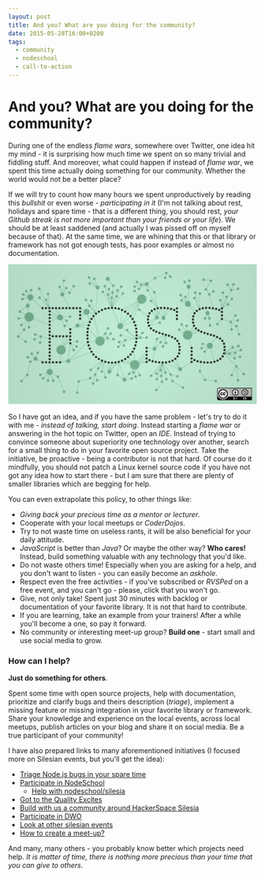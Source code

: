 ```yaml
---
layout: post
title: And you? What are you doing for the community?
date: 2015-05-28T16:00+0200
tags:
  - community
  - nodeschool
  - call-to-action
---
```


# And you? What are you doing for the community?

During one of the endless *flame wars*, somewhere over Twitter, one idea hit my mind - it is surprising how much time we spent on so many trivial and fiddling stuff. And moreover, what could happen if instead of *flame war*, we spent this time actually doing something for our community. Whether the world would not be a better place?

If we will try to count how many hours we spent unproductively by reading this *bullshit* or even worse - *participating in it* (I'm not talking about rest, holidays and spare time - that is a different thing, you should rest, *your Github streak is not more important than your friends or your life*). We should be at least saddened (and actually I was pissed off on myself because of that). At the same time, we are whining that this or that library or framework has not got enough tests, has poor examples or almost no documentation.

![Free Open Source Software](/assets/foss.png)

So I have got an idea, and if you have the same problem - let's try to do it with me - *instead of talking, start doing*. Instead starting a *flame war* or answering in the hot topic on Twitter, open an *IDE*. Instead of trying to convince someone about superiority one technology over another, search for a small thing to do in your favorite open source project. Take the initiative, be proactive - being a contributor is not that hard. Of course do it mindfully, you should not patch a Linux kernel source code if you have not got any idea how to start there - but I am sure that there are plenty of smaller libraries which are begging for help.

You can even extrapolate this policy, to other things like:

- *Giving back your precious time as a mentor or lecturer*.
- Cooperate with your local meetups or *CoderDojos*.
- Try to not waste time on useless rants, it will be also beneficial for your daily attitude.
- *JavaScript* is better than *Java*? Or maybe the other way? **Who cares!** Instead, build something valuable with any technology that you'd like.
- Do not waste others time! Especially when you are asking for a help, and you don't want to listen - you can easily become an *askhole*.
- Respect even the free activities - if you've subscribed or *RVSPed* on a free event, and you can't go - please, click that you won't go.
- Give, not only take! Spent just 30 minutes with backlog or documentation of your favorite library. It is not that hard to contribute.
- If you are learning, take an example from your trainers! After a while you'll become a one, so pay it forward.
- No community or interesting meet-up group? **Build one** - start small and use social media to grow.

### How can I help?

**Just do something for others**.

Spent some time with open source projects, help with documentation, prioritize and clarify bugs and theirs description (*triage*), implement a missing feature or missing integration in your favorite library or framework. Share your knowledge and experience on the local events, across local meetups, publish articles on your blog and share it on social media. Be a true participant of your community!

I have also prepared links to many aforementioned initiatives (I focused more on Silesian events, but you'll get the idea):

- [Triage Node.js bugs in your spare time](https://nodebug.me)
- [Participate in NodeSchool](http://nodeschool.io)
  - [Help with nodeschool/silesia](https://github.com/nodeschool/silesia/issues)
- [Got to the Quality Excites](http://qualityexcites.pl/en/)
- [Build with us a community around HackerSpace Silesia](hs-silesia.pl)
- [Participate in DWO](http://2015.dwo.mikstura.it/)
- [Look at other silesian events](https://slaskit.pl/)
- [How to create a meet-up?](https://www.youtube.com/watch?v=gpSn9yUf2wM)

And many, many others - you probably know better which projects need help. *It is matter of time, there is nothing more precious than your time that you can give to others*.
